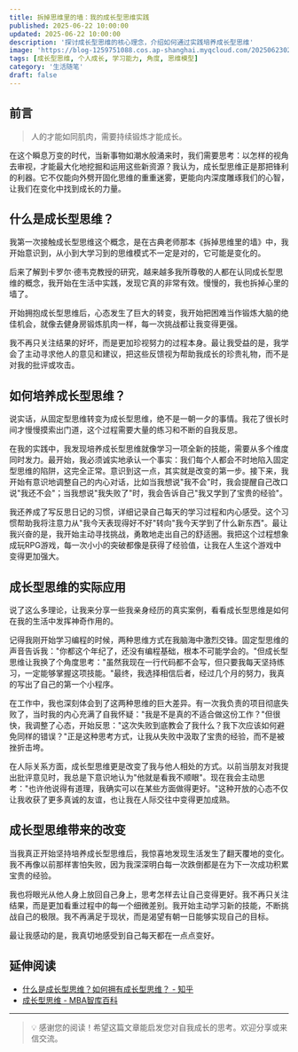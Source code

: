 ```yaml
---
title: 拆掉思维里的墙：我的成长型思维实践
published: 2025-06-22 10:00:00
updated: 2025-06-22 10:00:00
description: '探讨成长型思维的核心理念，介绍如何通过实践培养成长型思维'
image: 'https://blog-1259751088.cos.ap-shanghai.myqcloud.com/20250623020759494.png?imageSlim'
tags: [成长型思维, 个人成长, 学习能力, 角度, 思维模型]
category: '生活随笔'
draft: false
---
```


## 前言

> 人的才能如同肌肉，需要持续锻炼才能成长。

在这个瞬息万变的时代，当新事物如潮水般涌来时，我们需要思考：以怎样的视角去审视，才能最大化地挖掘和运用这些新资源？我认为，成长型思维正是那把锋利的利器。它不仅能向外劈开固化思维的重重迷雾，更能向内深度雕琢我们的心智，让我们在变化中找到成长的力量。

## 什么是成长型思维？

我第一次接触成长型思维这个概念，是在古典老师那本《拆掉思维里的墙》中，我开始意识到，从小到大学习到的思维模式不一定是对的，它可能是变化的。

后来了解到卡罗尔·德韦克教授的研究，越来越多我所尊敬的人都在认同成长型思维的概念，我开始在生活中实践，发现它真的非常有效。慢慢的，我也拆掉心里的墙了。

开始拥抱成长型思维后，心态发生了巨大的转变，我开始把困难当作锻炼大脑的绝佳机会，就像去健身房锻炼肌肉一样，每一次挑战都让我变得更强。

我不再只关注结果的好坏，而是更加珍视努力的过程本身。最让我受益的是，我学会了主动寻求他人的意见和建议，把这些反馈视为帮助我成长的珍贵礼物，而不是对我的批评或攻击。

## 如何培养成长型思维？

说实话，从固定型思维转变为成长型思维，绝不是一朝一夕的事情。我花了很长时间才慢慢摸索出门道，这个过程需要大量的练习和不断的自我反思。

在我的实践中，我发现培养成长型思维就像学习一项全新的技能，需要从多个维度同时发力。最开始，我必须诚实地承认一个事实：我们每个人都会不时地陷入固定型思维的陷阱，这完全正常。意识到这一点，其实就是改变的第一步。接下来，我开始有意识地调整自己的内心对话，比如当我想说"我不会"时，我会提醒自己改口说"我还不会"；当我想说"我失败了"时，我会告诉自己"我又学到了宝贵的经验"。

我还养成了写反思日记的习惯，详细记录自己每天的学习过程和内心感受。这个习惯帮助我将注意力从"我今天表现得好不好"转向"我今天学到了什么新东西"。最让我兴奋的是，我开始主动寻找挑战，勇敢地走出自己的舒适圈。我把这个过程想象成玩RPG游戏，每一次小小的突破都像是获得了经验值，让我在人生这个游戏中变得更加强大。

## 成长型思维的实际应用

说了这么多理论，让我来分享一些我亲身经历的真实案例，看看成长型思维是如何在我的生活中发挥神奇作用的。

记得我刚开始学习编程的时候，两种思维方式在我脑海中激烈交锋。固定型思维的声音告诉我："你都这个年纪了，还没有编程基础，根本不可能学会的。"但成长型思维让我换了个角度思考："虽然我现在一行代码都不会写，但只要我每天坚持练习，一定能够掌握这项技能。"最终，我选择相信后者，经过几个月的努力，我真的写出了自己的第一个小程序。

在工作中，我也深刻体会到了这两种思维的巨大差异。有一次我负责的项目彻底失败了，当时我的内心充满了自我怀疑："我是不是真的不适合做这份工作？"但很快，我调整了心态，开始反思："这次失败到底教会了我什么？我下次应该如何避免同样的错误？"正是这种思考方式，让我从失败中汲取了宝贵的经验，而不是被挫折击垮。

在人际关系方面，成长型思维更是改变了我与他人相处的方式。以前当朋友对我提出批评意见时，我总是下意识地认为"他就是看我不顺眼"。现在我会主动思考："也许他说得有道理，我确实可以在某些方面做得更好。"这种开放的心态不仅让我收获了更多真诚的友谊，也让我在人际交往中变得更加成熟。

## 成长型思维带来的改变

当我真正开始坚持培养成长型思维后，我惊喜地发现生活发生了翻天覆地的变化。我不再像以前那样害怕失败，因为我深深明白每一次跌倒都是在为下一次成功积累宝贵的经验。

我也将眼光从他人身上放回自己身上，思考怎样去让自己变得更好。我不再只关注结果，而是更加看重过程中的每一个细微差别。我开始主动学习新的技能，不断挑战自己的极限。我不再满足于现状，而是渴望有朝一日能够实现自己的目标。

最让我感动的是，我真切地感受到自己每天都在一点点变好。

## 延伸阅读
- [什么是成长型思维？如何拥有成长型思维？ - 知乎](https://www.zhihu.com/question/463843883)
- [成长型思维 - MBA智库百科](https://wiki.mbalib.com/wiki/%E6%88%90%E9%95%BF%E5%9E%8B%E6%80%9D%E7%BB%B4)

---

> 💡 感谢您的阅读！希望这篇文章能启发您对自我成长的思考。欢迎分享或来信交流。

